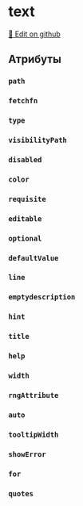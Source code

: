 # text
[:memo: Edit on github](https://github.com/tihonove/vscode-candy-sugar-extensions/edit/master/server/src/SugarElements/DefaultSugarElementInfos/DataElements/text.ts)


## Атрибуты
### `path`

### `fetchfn`

### `type`

### `visibilityPath`

### `disabled`

### `color`

### `requisite`

### `editable`

### `optional`

### `defaultValue`

### `line`

### `emptydescription`

### `hint`

### `title`

### `help`

### `width`

### `rngAttribute`

### `auto`

### `tooltipWidth`

### `showError`

### `for`

### `quotes`

